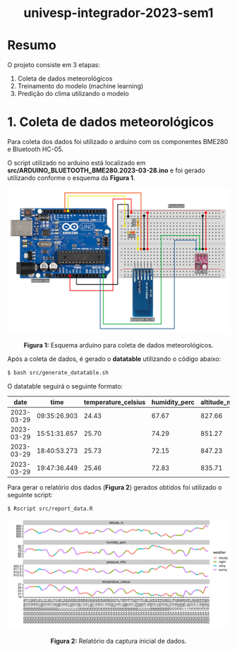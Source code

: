 <h1><center>univesp-integrador-2023-sem1</center></h1>

# Resumo

O projeto consiste em 3 etapas:

 1. Coleta de dados meteorológicos
 2. Treinamento do modelo (machine learning)
 3. Predição do clima utilizando o modelo

# 1. Coleta de dados meteorológicos

Para coleta dos dados foi utilizado o arduino com os componentes BME280 e Bluetooth HC-05.

O script utilizado no arduino está localizado em **src/ARDUINO_BLUETOOTH_BME280.2023-03-28.ino** e foi gerado utilizando conforme o esquema da **Figura 1**.

![Esquema arduino](image/scheme_bme280_bluetooth-hc-05.png)
<center><b>Figura 1:</b> Esquema arduino para coleta de dados meteorológicos.</center>

Após a coleta de dados, é gerado o **datatable** utilizando o código abaixo:


```sh
$ bash src/generate_datatable.sh
```

O datatable seguirá o seguinte formato:

|date      |time|temperature_celsius|humidity_perc|altitude_m|pressure_hPa|weather|
|----------|----|-------------------|-------------|----------|------------|-------|
|2023-03-29|09:35:26.903|24.43|67.67|827.66|917.71|sunny|
|2023-03-29|15:51:31.657|25.70|74.29|851.27|915.10|cloudy|
|2023-03-29|18:40:53.273|25.73|72.15|847.23|915.54|night|
|2023-03-29|19:47:36.449|25.46|72.83|835.71|916.82|rainy|

Para gerar o relatório dos dados (**Figura 2**) gerados obtidos foi utilizado o seguinte script:

```sh
$ Rscript src/report_data.R
```

![Relatório da captura inicial de dados](image/report_data.png)
<center><b>Figura 2:</b> Relatório da captura inicial de dados.</center>

